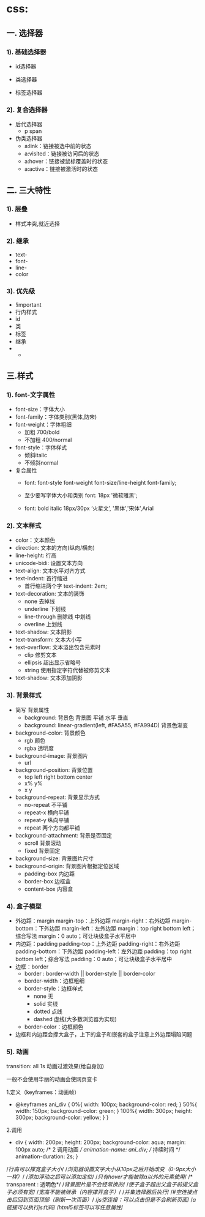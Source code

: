 # css:

## 一. 选择器

### 1). 基础选择器

- id选择器

- 类选择器

- 标签选择器

### 2). 复合选择器

- 后代选择器
  - p span
- 伪类选择器
  + a:link：链接被选中前的状态
  + a:visited：链接被访问后的状态
  + a:hover：链接被鼠标覆盖时的状态
  + a:active：链接被激活时的状态

## 二. 三大特性

### 1). 层叠

- 样式冲突,就近选择

### 2). 继承

- text-
- font-
- line-
- color

### 3). 优先级

- !important
- 行内样式
- id
- 类
- 标签
- 继承
- *

## 三.样式

### 1). font-文字属性
- font-size：字体大小
- font-family：字体类别(黑体,防宋)
- font-weight：字体粗细
 	- 加粗 700/bold
 	- 不加粗 400/normal
- font-style：字体样式
 	- 倾斜italic
 	- 不倾斜normal
- 复合属性
 	- font: font-style  font-weight  font-size/line-height  font-family;
 	- 至少要写字体大小和类别	font: 18px '微软雅黑';

 	- font: bold italic 18px/30px   ‘火星文’, '黑体','宋体',Arial

### 2). 文本样式
- color：文本颜色
- direction: 文本的方向(纵向/横向)
- line-height: 行高
- unicode-bidi: 设置文本方向
- text-align: 文本水平对齐方式
- text-indent: 首行缩进
	- 首行缩进两个字 text-indent: 2em;
- text-decoration: 文本的装饰
	- none  去掉线
	- underline  下划线
	- line-through  删除线  中划线
	- overline  上划线
- text-shadow: 文本阴影
- text-transform: 文本大小写
- text-overflow: 文本溢出包含元素时
    - clip 修剪文本
    - ellipsis 超出显示省略号
    - string 使用指定字符代替被修剪文本
- text-shadow: 文本添加阴影
### 3). 背景样式
- 简写 背景属性
    - background: 背景色 背景图 平铺 水平 垂直
    - background: linear-gradient(left, #FA5A55, #FA994D) 背景色渐变
- background-color: 背景颜色
    - rgb   颜色
    - rgba   透明度
- background-image: 背景图片
    - url
- background-position: 背景位置
    - top left right bottom center
    - x% y%
    - x y
- background-repeat: 背景显示方式
    - no-repeat   不平铺
    - repeat-x  横向平铺
    - repeat-y  纵向平铺
    - repeat   两个方向都平铺
- background-attachment: 背景是否固定
    - scroll 背景滚动
    - fixed 背景固定
- background-size: 背景图片尺寸
- background-origin: 背景图片根据定位区域
    - padding-box 内边距
    - border-box 边框盒
    - content-box 内容盒
### 4). 盒子模型
- 外边距：margin
    margin-top：上外边距
    margin-right：右外边距
    margin-bottom：下外边距
    margin-left：左外边距
    margin：top right bottom left；综合写法
    margin：0 auto；可让块级盒子水平居中
- 内边距：padding
    padding-top：上外边距
    padding-right：右外边距
    padding-bottom：下外边距
    padding-left：左外边距
    padding：top right bottom left；综合写法
    padding：0 auto；可让块级盒子水平居中
- 边框：border
    - border : border-width || border-style || border-color  
    - border-width：边框粗细
    - border-style：边框样式
        - none 无
        - solid 实线
        - dotted 点线
        - dashed 虚线(大多数浏览器为实现)
    - border-color：边框颜色
- 边框和内边距会撑大盒子，上下的盒子和嵌套的盒子注意上外边距塌陷问题
### 5). 动画
transition: all 1s 动画过渡效果(给自身加)

一般不会使用华丽的动画会使网页变卡

1.定义（keyframes：动画帧）
- @keyframes ani_div {
    0%{
        width: 100px;
        background-color: red;
    }
    50%{
        width: 150px;
        background-color: green;
    }
    100%{
        width: 300px;
        height: 300px;
        background-color: yellow;
        }
    }

2.调用
- div {
  width: 200px;
  height: 200px;
  background-color: aqua;
  margin: 100px auto;
  /* 2 调用动画 */
  animation-name: ani_div;
  /* 持续时间 */
  animation-duration: 2s;
}


/*行高可以撑宽盒子大小*/
/*浏览器设置文字大小从10px之后开始改变（0-9px大小一样）*/
/*添加浮动之后可以添加定位*/
/*只有hover才能被除a以外的元素使用*/
/* transparent : 透明色*/ 
/*背景图片是不会经常换的*/
/*使子盒子超出父盒子前提父盒子必须有宽*/
/*宽高不能被继承（内容撑开盒子）*/
/*并集选择器后执行*/
/*#空连接点击后回到页面顶部（刷新一次页面）*/
/*js空连接：可以点击但是不会刷新页面*/
/*a链接可以执行js代码*/
/*html5标签可以写任意属性*/